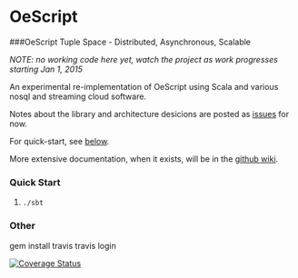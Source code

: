 OeScript
========

[decisions-blog]: https://github.com/navicore/OeScript/labels/blog  "Decisions Blog"
[oescript-wiki]: https://github.com/navicore/oescript/wiki  "OeScript Wiki"

###OeScript Tuple Space - Distributed, Asynchronous, Scalable

_NOTE: no working code here yet, watch the project as work progresses starting Jan 1, 2015_

An experimental re-implementation of OeScript using Scala and various nosql and streaming cloud software.

Notes about the library and architecture desicions are posted as [issues][decisions-blog] for now.

For quick-start, see [below](#quick-start).

More extensive documentation, when it exists, will be in the [github wiki][oescript-wiki].

### Quick Start

1. `./sbt`


### Other

gem install travis
travis login

[![Coverage Status](https://img.shields.io/coveralls/navicore/OeScript.svg)](https://coveralls.io/r/navicore/OeScript)

